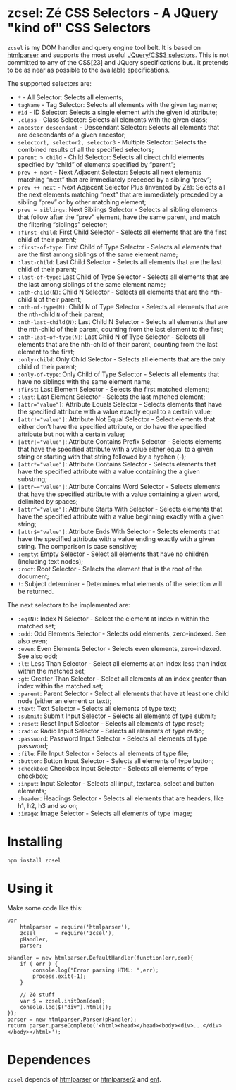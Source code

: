 # zcsel: Zé CSS Selectors - A JQuery "kind of" CSS Selectors

`zcsel` is my DOM handler and query engine tool belt. It is based on [htmlparser](https://npmjs.org/package/htmlparser "htmlparser") and supports the most useful [JQuery/CSS3 selectors](http://api.jquery.com/category/selectors/ "selector list page"). This is not committed to any of the CSS[23] and JQuery specifications but.. it pretends to be as near as possible to the available specifications.

The supported selectors are:

- `*` - All Selector: Selects all elements;
- `tagName` - Tag Selector: Selects all elements with the given tag name;
- `#id` - ID Selector: Selects a single element with the given id attribute;
- `.class` - Class Selector: Selects all elements with the given class;
- `ancestor descendant` - Descendant Selector: Selects all elements that are descendants of a given ancestor;
- `selector1, selector2, selector3` - Multiple Selector: Selects the combined results of all the specified selectors;
- `parent > child` - Child Selector: Selects all direct child elements specified by “child” of elements specified by “parent”;
- `prev + next` - Next Adjacent Selector: Selects all next elements matching “next” that are immediately preceded by a sibling “prev”;
- `prev ++ next` - Next Adjacent Selector Plus (invented by Zé): Selects all the next elements matching “next” that are immediately preceded by a sibling “prev” or by other matching element;
- `prev ~ siblings`: Next Siblings Selector - Selects all sibling elements that follow after the “prev” element, have the same parent, and match the filtering “siblings” selector;
- `:first-child`: First Child Selector - Selects all elements that are the first child of their parent;
- `:first-of-type`: First Child of Type Selector - Selects all elements that are the first among siblings of the same element name;
- `:last-child`: Last Child Selector - Selects all elements that are the last child of their parent;
- `:last-of-type`: Last Child of Type Selector - Selects all elements that are the last among siblings of the same element name;
- `:nth-child(N)`: Child N Selector - Selects all elements that are the nth-child `N` of their parent;
- `:nth-of-type(N)`: Child N of Type Selector - Selects all elements that are the nth-child `N` of their parent;
- `:nth-last-child(N)`: Last Child N Selector - Selects all elements that are the nth-child of their parent, counting from the last element to the first;
- `:nth-last-of-type(N)`: Last Child N of Type Selector - Selects all elements that are the nth-child of their parent, counting from the last element to the first;
- `:only-child`: Only Child Selector - Selects all elements that are the only child of their parent;
- `:only-of-type`: Only Child of Type Selector - Selects all elements that have no siblings with the same element name;
- `:first`: Last Element Selector - Selects the first matched element;
- `:last`: Last Element Selector - Selects the last matched element;
- `[attr="value"]`: Attribute Equals Selector - Selects elements that have the specified attribute with a value exactly equal to a certain value;
- `[attr!="value"]`: Attribute Not Equal Selector - Select elements that either don’t have the specified attribute, or do have the specified attribute but not with a certain value;
- `[attr|="value"]`: Attribute Contains Prefix Selector - Selects elements that have the specified attribute with a value either equal to a given string or starting with that string followed by a hyphen (-);
- `[attr*="value"]`: Attribute Contains Selector - Selects elements that have the specified attribute with a value containing the a given substring;
- `[attr~="value"]`: Attribute Contains Word Selector - Selects elements that have the specified attribute with a value containing a given word, delimited by spaces;
- `[attr^="value"]`: Attribute Starts With Selector - Selects elements that have the specified attribute with a value beginning exactly with a given string;
- `[attr$="value"]`: Attribute Ends With Selector - Selects elements that have the specified attribute with a value ending exactly with a given string. The comparison is case sensitive;
- `:empty`: Empty Selector - Select all elements that have no children (including text nodes);
- `:root`: Root Selector - Selects the element that is the root of the document;
- `!`: Subject determiner - Determines what elements of the selection will be returned.

The next selectors to be implemented are:

- `:eq(N)`: Index N Selector - Select the element at index n within the matched set;
- `:odd`: Odd Elements Selector - Selects odd elements, zero-indexed. See also even;
- `:even`: Even Elements Selector - Selects even elements, zero-indexed. See also odd;
- `:lt`: Less Than Selector - Select all elements at an index less than index within the matched set;
- `:gt`: Greater Than Selector - Select all elements at an index greater than index within the matched set;
- `:parent`: Parent Selector - Select all elements that have at least one child node (either an element or text);
- `:text`: Text Selector - Selects all elements of type text;
- `:submit`: Submit Input Selector - Selects all elements of type submit;
- `:reset`: Reset Input Selector - Selects all elements of type reset;
- `:radio`: Radio Input Selector - Selects all elements of type radio;
- `:password`: Password Input Selector - Selects all elements of type password;
- `:file`: File Input Selector - Selects all elements of type file;
- `:button`: Button Input Selector - Selects all elements of type button;
- `:checkbox`: Checkbox Input Selector - Selects all elements of type checkbox;
- `:input`: Input Selector - Selects all input, textarea, select and button elements;
- `:header`: Headings Selector - Selects all elements that are headers, like h1, h2, h3 and so on;
- `:image`: Image Selector - Selects all elements of type image;


# Installing

	npm install zcsel

# Using it

Make some code like this:

	var
	    htmlparser = require('htmlparser'),
	    zcsel      = require('zcsel'),
	    pHandler,
	    parser;

	pHandler = new htmlparser.DefaultHandler(function(err,dom){
	    if ( err ) {
	    	console.log("Error parsing HTML: ",err);
	    	process.exit(-1);
	    }

	    // Zé stuff
	    var $ = zcsel.initDom(dom);
	    console.log($("div").html());
	});
	parser = new htmlparser.Parser(pHandler);
	return parser.parseComplete('<html><head></head><body><div>...</div></body></html>');


# Dependences

`zcsel` depends of [htmlparser](https://npmjs.org/package/htmlparser "htmlparser") or [htmlparser2](https://npmjs.org/package/htmlparser2 "htmlparser2") and [ent](https://npmjs.org/package/ent "ent").
